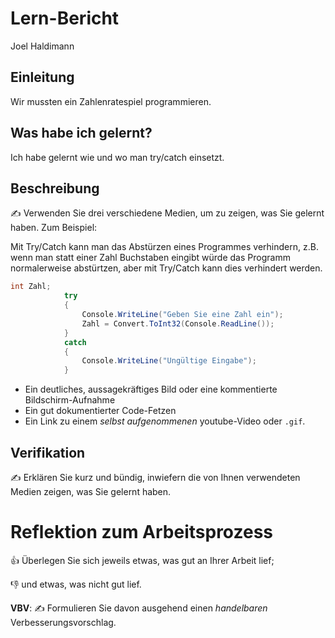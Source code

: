 # Lern-Bericht
Joel Haldimann

## Einleitung

Wir mussten ein Zahlenratespiel programmieren.

## Was habe ich gelernt?

Ich habe gelernt wie und wo man try/catch einsetzt.

## Beschreibung

✍️ Verwenden Sie drei verschiedene Medien, um zu zeigen, was Sie gelernt haben. Zum Beispiel:

Mit Try/Catch kann man das Abstürzen eines Programmes verhindern,
z.B. wenn man statt einer Zahl Buchstaben eingibt würde das Programm normalerweise abstürtzen,
aber mit Try/Catch kann dies verhindert werden.

```csharp
int Zahl;
            try
            {
                Console.WriteLine("Geben Sie eine Zahl ein");
                Zahl = Convert.ToInt32(Console.ReadLine());
            }
            catch
            {
                Console.WriteLine("Ungültige Eingabe");
            }
  ```
  
* Ein deutliches, aussagekräftiges Bild oder eine kommentierte Bildschirm-Aufnahme
* Ein gut dokumentierter Code-Fetzen
* Ein Link zu einem *selbst aufgenommenen* youtube-Video oder `.gif`.

## Verifikation

✍️ Erklären Sie kurz und bündig, inwiefern die von Ihnen verwendeten Medien zeigen, was Sie gelernt haben.

# Reflektion zum Arbeitsprozess

👍 Überlegen Sie sich jeweils etwas, was gut an Ihrer Arbeit lief; 

👎 und etwas, was nicht gut lief.

**VBV**: ✍️ Formulieren Sie davon ausgehend einen *handelbaren* Verbesserungsvorschlag.
